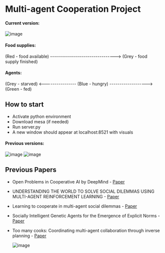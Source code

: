 # Multi-agent Cooperation Project

#### Current version:  
  
![image](https://github.com/camillemolina1/Ind_project/assets/98462350/7d7b4b65-a425-460b-bcbd-7dd81652c061)

#### Food supplies:  
(Red - food available)  --------------------------------->  (Grey - food supply finished)
#### Agents:  
(Grey - starved)  <----------------  (Blue - hungry)  ------------------->  (Green - fed)   

  
## How to start

+ Activate python environment
+ Download mesa (if needed)
+ Run server.py
+ A new window should appear at localhost:8521 with visuals

#### Previous versions:  
  
![image](https://github.com/camillemolina1/Ind_project/assets/98462350/02b0d9ae-38c3-42d7-97ac-6cbb86173d20)
![image](https://github.com/camillemolina1/Ind_project/assets/98462350/c46c1c31-4093-4ca2-a8a9-a202241c6e43)


## Previous Papers

+ Open Problems in Cooperative AI by DeepMind - [Paper](https://arxiv.org/pdf/2012.08630.pdf)  
+ UNDERSTANDING THE WORLD TO SOLVE SOCIAL DILEMMAS USING MULTI-AGENT REINFORCEMENT LEARNING - [Paper](https://arxiv.org/pdf/2305.11358.pdf)
+ Learning to cooperate in multi-agent social dilemmas - [Paper](https://www.researchgate.net/publication/221456198_Learning_to_cooperate_in_multi-agent_social_dilemmas)
+ Socially Intelligent Genetic Agents for the Emergence of Explicit Norms - [Paper](https://niravajmeri.github.io/docs/IJCAI22-SIGA.pdf)
+ Too many cooks: Coordinating multi-agent collaboration through inverse planning - [Paper](https://dspace.mit.edu/bitstream/handle/1721.1/138369/0157.pdf?sequence=2&isAllowed=y)
    
  
    ![image](https://github.com/camillemolina1/Ind_project/assets/98462350/9ce96e66-06f6-4330-8e6e-9b4d9eaaf264)


